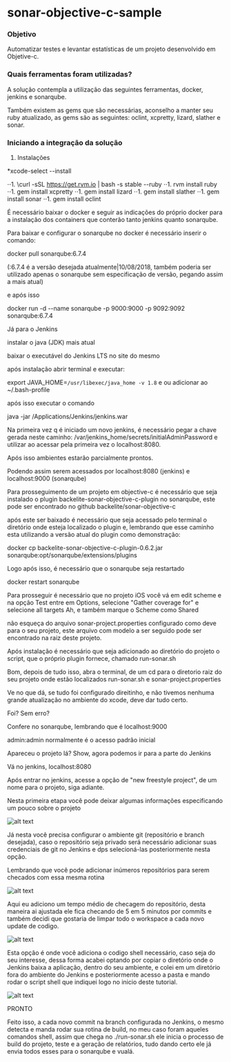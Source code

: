 # sonar-objective-c-sample

### Objetivo

Automatizar testes e levantar estatísticas de um projeto desenvolvido em Objetive-c.

### Quais ferramentas foram utilizadas?

A solução contempla a utilização das seguintes ferramentas, docker, jenkins e sonarqube.

Também existem as gems que são necessárias, aconselho a manter seu ruby atualizado, as gems são as seguintes: oclint, xcpretty, lizard, slather e sonar.

### Iniciando a integração da solução

1. Instalações

*xcode-select --install

⋅⋅1. \curl -sSL https://get.rvm.io | bash -s stable --ruby
⋅⋅1. rvm install ruby
⋅⋅1. gem install xcpretty
⋅⋅1. gem install lizard
⋅⋅1. gem install slather
⋅⋅1. gem install sonar
⋅⋅1. gem install oclint

É necessário baixar o docker e seguir as indicações do próprio docker para a instalação dos containers que conterão tanto jenkins quanto sonarqube.

Para baixar e configurar o sonarqube no docker é necessário inserir o comando:

docker pull sonarqube:6.7.4 

(:6.7.4 é a versão desejada atualmente|10/08/2018, também poderia ser utilizado apenas o sonarqube sem especificação de versão, pegando assim a mais atual)

e após isso 

docker run -d --name sonarqube -p 9000:9000 -p 9092:9092 sonarqube:6.7.4

Já para o Jenkins

instalar o java (JDK) mais atual

baixar o executável do Jenkins LTS no site do mesmo

após instalação abrir terminal e executar:

export JAVA_HOME=`/usr/libexec/java_home -v 1.8` e ou adicionar ao ~/.bash-profile

após isso executar o comando

java -jar /Applications/Jenkins/jenkins.war

Na primeira vez q é iniciado um novo jenkins, é necessário pegar a chave gerada neste caminho: /var/jenkins_home/secrets/initialAdminPassword e utilizar ao acessar pela primeira vez o localhost:8080.

Após isso ambientes estarão parcialmente prontos.

Podendo assim serem acessados por localhost:8080 (jenkins) e localhost:9000 (sonarqube)

Para prosseguimento de um projeto em objective-c é necessário que seja instalado o plugin backelite-sonar-objective-c-plugin no sonarqube, este pode ser encontrado no github backelite/sonar-objective-c

após este ser baixado é necessário que seja acessado pelo terminal o diretório onde esteja localizado o plugin e, lembrando que esse caminho esta utilizando a versão atual do plugin como demonstração:

docker cp backelite-sonar-objective-c-plugin-0.6.2.jar sonarqube:opt/sonarqube/extensions/plugins

Logo após isso, é necessário que o sonarqube seja restartado

docker restart sonarqube

Para prosseguir é necessário que no projeto iOS você vá em edit scheme e na opção Test entre em Options, selecione "Gather coverage for" e selecione all targets
Ah, e também marque o Scheme como Shared

não esqueça do arquivo sonar-project.properties configurado como deve para o seu projeto, este arquivo com modelo a ser seguido pode ser encontrado na raiz deste projeto.

Após instalação é necessário que seja adicionado ao diretório do projeto o script, que o próprio plugin fornece, chamado run-sonar.sh

Bom, depois de tudo isso, abra o terminal, de um cd para o diretorio raiz do seu projeto onde estão localizados run-sonar.sh e sonar-project.properties

Ve no que dá, se tudo foi configurado direitinho, e não tivemos nenhuma grande atualização no ambiente do xcode, deve dar tudo certo.

Foi? Sem erro?

Confere no sonarqube, lembrando que é localhost:9000

admin:admin normalmente é o acesso padrão inicial

Apareceu o projeto lá? Show, agora podemos ir para a parte do Jenkins

Vá no jenkins, localhost:8080

Após entrar no jenkins, acesse a opção de "new freestyle project", de um nome para o projeto, siga adiante.



Nesta primeira etapa você pode deixar algumas informações especificando um pouco sobre o projeto

![alt text](https://i.imgur.com/vJIhFwe.png)



Já nesta você precisa configurar o ambiente git (repositório e branch desejada), caso o repositório seja privado será necessário adicionar suas credenciais de git no Jenkins e dps selecioná-las posteriormente nesta opção.

Lembrando que você pode adicionar inúmeros repositórios para serem checados com essa mesma rotina

![alt text](https://i.imgur.com/uTQ3Gtn.png)



Aqui eu adiciono um tempo médio de checagem do repositório, desta maneira ai ajustada ele fica checando de 5 em 5 minutos por commits e também decidi que gostaria de limpar todo o workspace a cada novo update de codigo.

![alt text](https://i.imgur.com/Ocsb8yt.png)



Esta opção é onde você adiciona o codigo shell necessário, caso seja do seu interesse, dessa forma acabei optando por copiar o diretório onde o Jenkins baixa a aplicação, dentro do seu ambiente, e colei em um diretório fora do ambiente do Jenkins e posteriormente acesso a pasta e mando rodar o script shell que indiquei logo no inicio deste tutorial.

![alt text](https://i.imgur.com/yUknK9i.png)



PRONTO

Feito isso, a cada novo commit na branch configurada no Jenkins, o mesmo detecta e manda rodar sua rotina de build, no meu caso foram aqueles comandos shell, assim que chega no ./run-sonar.sh ele inicia o processo de build do projeto, teste e a geração de relatórios, tudo dando certo ele já envia todos esses para o sonarqube e vualá.

